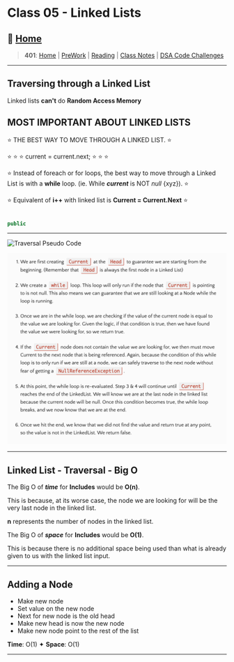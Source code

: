# Class 05 - Linked Lists

## 🏡 [**Home**](https://mistidinzy.github.io/ReadingNotes/)

> **401**: [Home](https://mistidinzy.github.io/ReadingNotes/401home.html)
|
[PreWork](https://mistidinzy.github.io/ReadingNotes/401/preworkRM.html)
|
[Reading](https://mistidinzy.github.io/ReadingNotes/401/ReadingRM.html)
|
[Class Notes](https://mistidinzy.github.io/ReadingNotes/401/ClassRM.html)
|
[DSA Code Challenges](https://mistidinzy.github.io/data-structures-and-algorithms/)

_____

## Traversing through a Linked List

Linked lists **can't** do **Random Access Memory**

## MOST IMPORTANT ABOUT LINKED LISTS

⭐️ THE BEST WAY TO MOVE THROUGH A LINKED LIST. ⭐️

⭐️ ⭐️ ⭐️ current = current.next; ⭐️ ⭐️ ⭐️

⭐️ Instead of foreach or for loops, the best way to move through a Linked List is with a **while** loop. (ie. While ***current*** is NOT *null* {xyz}). ⭐️

⭐️ Equivalent of **i++** with linked list is **Current = Current.Next** ⭐️

```C#

public 

```

_____

![Traversal Pseudo Code]()

![Traversal Example Explanation](/images/linkedlist2.png)

_____

## Linked List - Traversal - Big O

The Big O of ***time*** for **Includes** would be **O(n)**.

This is because, at its worse case, the node we are looking for will be the very last node in the linked list.

**n** represents the number of nodes in the linked list.

The Big O of ***space*** for **Includes** would be **O(1)**.

This is because there is no additional space being used than what is already given to us with the linked list input.

_____

## Adding a Node

* Make new node
* Set value on the new node
* Next for new node is the old head
* Make new head is now the new node
* Make new node point to the rest of the list

**Time**: O(1) ✦ **Space**: O(1)

_____
